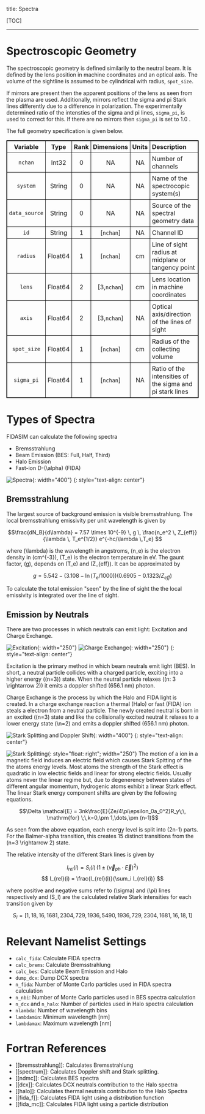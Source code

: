 title: Spectra

<style>
table {
width: 100%;
}
table,th,td {
border: 1px solid black;
border-collapse: collapse;
}
th, td {
padding: 5px;
}
th {
text-align: center;
}
</style>

[TOC]

---

# Spectroscopic Geometry
The spectroscopic geometry is defined similarily to the neutral beam.
It is defined by the lens position in machine coordinates and an optical axis.
The volume of the sightline is assumed to be cylindrical with radius, `spot_size`.

If mirrors are present then the apparent positions of the lens as seen from the plasma are used.
Additionally, mirrors reflect the sigma and pi Stark lines differently due to a difference in polarization.
The experimentally determined ratio of the intensties of the sigma and pi lines, `sigma_pi`, is used to correct for this.
If there are no mirrors then `sigma_pi` is set to 1.0 .

The full geometry specification is given below.

|       Variable      |   Type  | Rank |  Dimensions  | Units |           Description           |
|:-------------------:|:-------:|:----:|:------------:|:-----:|:--------------------------------| 
| `nchan`             | Int32   | 0    | NA           | NA    | Number of channels              |
| `system`            | String  | 0    | NA           | NA    | Name of the spectrocopic system(s) |
| `data_source`       | String  | 0    | NA           | NA    | Source of the spectral geometry data |
| `id`                | String  | 1    | [`nchan`]    | NA    | Channel ID                      |
| `radius`            | Float64 | 1    | [`nchan`]    | cm    | Line of sight radius at midplane or tangency point |
| `lens`              | Float64 | 2    | [3,`nchan`]  | cm    | Lens location in machine coordinates |
| `axis`              | Float64 | 2    | [3,`nchan`]  | NA    | Optical axis/direction of the lines of sight |
| `spot_size`         | Float64 | 1    | [`nchan`]    | cm    | Radius of the collecting volume |
| `sigma_pi`          | Float64 | 1    | [`nchan`]    | NA    | Ratio of the intensities of the sigma and pi stark lines |

# Types of Spectra
FIDASIM can calculate the following spectra

* Bremsstrahlung
* Beam Emission (BES: Full, Half, Third)
* Halo Emission
* Fast-ion D-\(\alpha\) (FIDA)

![Spectra](|media|/fidasim_spectra.png){: width="400"}
{: style="text-align: center"}

## Bremsstrahlung
The largest source of background emission is visible bremsstrahlung. The local bremsstrahlung emissivity per unit wavelength is given by 

$$\frac{dN_B}{d\lambda} = 7.57 \times 10^{-9} \,  g \,  \frac{n_e^2 \, Z_{eff}}{\lambda \, T_e^{1/2}} e^{-hc/\lambda \,T_e} $$

where \(\lambda\) is the wavelength in angstroms, \(n_e\) is the electron density in \(cm^{-3}\), \(T_e\) is the electron temperature in eV.
The gaunt factor, \(g\), depends on \(T_e\) and \(Z_{eff}\). It can be approximated by

$$ g = 5.542 - (3.108 - \ln(T_e/1000))(0.6905 - 0.1323/Z_{eff}) $$

To calculate the total emission "seen" by the line of sight the the local emissivity is integrated over the line of sight.

## Emission by Neutrals
There are two processes in which neutrals can emit light: Excitation and Charge Exchange.

![Excitation](|media|/beam_emission.png){: width="250"}
![Charge Exchange](|media|/fida_halo_emission.png){: width="250"}
{: style="text-align: center"}

Excitation is the primary method in which beam neutrals emit light (BES).
In short, a neutral particle collides with a charged particle, exciting into a higher energy (\(n=3\)) state.
When the neutral particle relaxes (\(n: 3 \rightarrow 2\)) it emits a doppler shifted (656.1 nm) photon.

Charge Exchange is the process by which the Halo and FIDA light is created.
In a charge exchange reaction a thermal (Halo) or fast (FIDA) ion steals a electron from a neutral particle.
The newly created neutral is born in an excited (\(n=3\) state and like the collisionally excited neutral it relaxes to a lower energy state (\n=2\) and emits a doppler shifted (656.1 nm) photon.

![Stark Splitting and Doppler Shift](|media|/stark_doppler.png){: width="400"}
{: style="text-align: center"}

![Stark Splitting](|media|/stark_splitting.png){: style="float: right"; width="250"}
The motion of a ion in a magnetic field induces an electric field which causes Stark Spitting of the the atoms energy levels.
Most atoms the strength of the Stark effect is quadratic in low electric fields and linear for strong electric fields. 
Usually atoms never the linear regime but, due to degenerency between states of different angular momentum, hydrogenic atoms exhibit a linear Stark effect.
The linear Stark energy component shifts are given by the following equations.

$$\Delta \mathcal{E} = 3nk\frac{E}{Ze/4\pi\epsilon_0a_0^2}R_y\;\, \mathrm{for} \;\,k=0,\pm 1,\dots,\pm (n-1)$$

As seen from the above equation, each energy level is split into \(2n-1\) parts.
For the Balmer-alpha transition, this creates 15 distinct transitions from the \(n=3 \rightarrow 2\) state. 

The relative intensity of the different Stark lines is given by

$$ I_{rel}(i) = S_I(i)\,(1 \pm (\vec{v}_{ph} \cdot \vec{E})^2) $$
$$ I_{rel}(i) = \frac{I_{rel}(i)}{\sum_i I_{rel}(i)} $$

where positive and negative sums refer to \(\sigma\) and \(\pi\) lines respectively and \(S_I\) are the calculated relative Stark intensities for each transition given by

$$S_I = [1, 18, 16, 1681, 2304, 729, 1936, 5490, 1936, 729, 2304, 1681, 16, 18, 1] $$

# Relevant Namelist Settings
* `calc_fida`: Calculate FIDA spectra
* `calc_brems`: Calculate Bremsstrahlung
* `calc_bes`: Calculate Beam Emission and Halo
* `dump_dcx`: Dump DCX spectra
* `n_fida`: Number of Monte Carlo particles used in FIDA spectra calculation
* `n_nbi`: Number of Monte Carlo particles used in BES spectra calculation
* `n_dcx` and `n_halo`: Number of particles used in Halo spectra calculation
* `nlambda`: Number of wavelength bins
* `lambdamin`: Minimum wavelength [nm]
* `lambdamax`: Maximum wavelength [nm]

# Fortran References
* [[bremsstrahlung]]: Calculates Bremsstrahlung
* [[spectrum]]: Calculates Doppler shift and Stark splitting.
* [[ndmc]]: Calculates BES spectra
* [[dcx]]: Calculates DCX neutrals contribution to the Halo spectra
* [[halo]]: Calculates thermal neutrals contribution to the Halo Spectra
* [[fida_f]]: Calculates FIDA light using a distribution function
* [[fida_mc]]: Calculates FIDA light using a particle distribution

